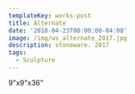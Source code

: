 ```yaml
---
templateKey: works-post
title: Alternate
date: '2018-04-23T00:00:00-04:00'
image: /img/ws_alternate_2017.jpg
description: stoneware. 2017
tags:
  - Sculpture
---
```

9"x9"x36"
